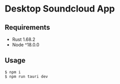 # Desktop Soundcloud App

## Requirements
- Rust 1.68.2
- Node ^18.0.0


## Usage
```shell
$ npm i
$ npm run tauri dev
```